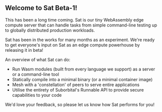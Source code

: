 ## Welcome to Sat Beta-1!

This has been a long time coming. Sat is our tiny WebAssembly edge compute server that can handle tasks from simple command-line testing up to globally distributed production workloads.

Sat has been in the works for many months as an experiment. We're ready to get everyone's input on Sat as an edge compute powerhouse by releasing it in beta!

An overview of what Sat can do:
- Run Wasm modules (built from every language we support) as a server or a command-line tool
- Statically compile into a minimal binary (or a minimal container image)
- Mesh with a 'constellation' of peers to serve entire applications
- Utilise the entirety of Suborbital's Runnable API to provide secure capabilities to your code

We'd love your feedback, so please let us know how Sat performs for you!